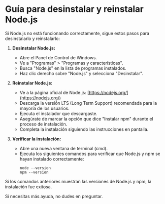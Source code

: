 # Guía para desinstalar y reinstalar Node.js

Si Node.js no está funcionando correctamente, sigue estos pasos para desinstalarlo y reinstalarlo:

1. **Desinstalar Node.js:**
   - Abre el Panel de Control de Windows.
   - Ve a "Programas" > "Programas y características".
   - Busca "Node.js" en la lista de programas instalados.
   - Haz clic derecho sobre "Node.js" y selecciona "Desinstalar".

2. **Reinstalar Node.js:**
   - Ve a la página oficial de Node.js: [https://nodejs.org/](https://nodejs.org/)
   - Descarga la versión LTS (Long Term Support) recomendada para la mayoría de los usuarios.
   - Ejecuta el instalador que descargaste.
   - Asegúrate de marcar la opción que dice "Instalar npm" durante el proceso de instalación.
   - Completa la instalación siguiendo las instrucciones en pantalla.

3. **Verificar la instalación:**
   - Abre una nueva ventana de terminal (cmd).
   - Ejecuta los siguientes comandos para verificar que Node.js y npm se hayan instalado correctamente:
     ```
     node --version
     npm --version
     ```

Si los comandos anteriores muestran las versiones de Node.js y npm, la instalación fue exitosa.

Si necesitas más ayuda, no dudes en preguntar.
